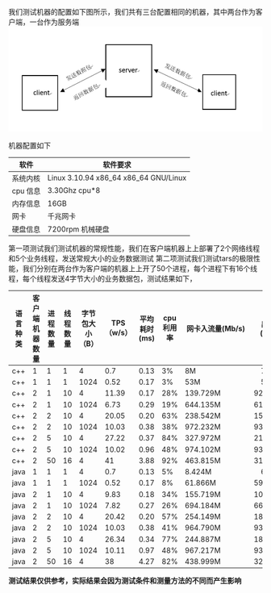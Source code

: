 ﻿
我们测试机器的配置如下图所示，我们共有三台配置相同的机器，其中两台作为客户端，一台作为服务端
![tars](images/tars_performance.png)

机器配置如下

软件 |软件要求
------|--------
系统内核 |Linux  3.10.94 x86_64 x86_64 GNU/Linux
cpu 信息|3.30Ghz cpu*8
内存信息|16GB
网卡|千兆网卡
硬盘信息|7200rpm 机械硬盘



第一项测试我们测试机器的常规性能，我们在客户端机器上上部署了2个网络线程和5个业务线程，发送常规大小的业务数据测试
第二项测试我们测试tars的极限性能，我们分别在两台作为客户端的机器上上开了50个进程，每个进程下有16个线程，每个线程发送4字节大小的业务数据包，测试结果如下，



语言种类|客户端机器数量|进程数量|线程数量|字节包大小（B）|TPS（w/s）|平均耗时(ms)|cpu利用率|网卡入流量(Mb/s)|出流量(Mb/s)|网卡入包量(/s)|出包量(/s)
--------|------------|--------|-------|--------------|----------|-----------|--------|---------------|------------|-------------|-------
c++ |1 |1|1 |4   |0.7|0.13|3%|8M　　　　　|　7M|7214　　|　7220
c++ |1 |1|1 |1024|0.52|0.17|3%|53M　　　　|　50M|5677 　|　5666
c++ |2 |1|10|4   |11.39|0.17|28%|139.729M|	92.389M|127,267|127,923
c++ |2 |1|10|1024|6.73|0.29|19%|644.135M |	616.395M |95,424|95,823
c++ |2 |2|10|4   |20.05|0.20 |63%|238.542M|	158.658M|220,434|221,658
c++ |2 |2|10|1024|10.03|0.38|38%|972.232M |	930.256M |141,841|	142,388
c++ |2 |5|10|4   |27.22|0.37 |84%| 327.972M| 215.173M|306,896 |	300,099 
c++ |2 |5|10|1024|10.02|0.96|48% |974.102M	|932.277M |132,091|	133,574
c++ |2 |50|16|4|41|3.88|92% |463.815M|	313.112M|422,732|	431,050
java |1 |1|1 |4   |0.7|0.13|5%|8.424M　　　　　|　6.041M|7773　　|　7793
java|1 |1|1 |1024|0.52|0.17|8%|61.866M |59.951M|6674 　|　6700
java|2 |1|10|4   |9.83|0.18|34%|155.719M|	106.310M|156,681|	148,201
java|2 |1|10|1024|7.82|0.27|26%|694.184M|	669.369M|103,564|	104,158
java |2 |2|10|4   |20.42|0.20 |57%|254.149M|	183.307M|252,928|	259,064
java|2 |2|10|1024|10.03|0.38|41%|964.790M|	930.363M|141,965|	143,004
java|2 |5|10|4   |26.34|0.34 |77%| 244.887M	|186.358M|243,527|	254,967
java|2 |5|10|1024|10.11|0.97|48% |967.217M	|939.408M |132,421|	135,919
java|2 |50|16|4|38|4.27|82% |438.999M	|329.996M|413,046|	426,961





**测试结果仅供参考，实际结果会因为测试条件和测量方法的不同而产生影响**



